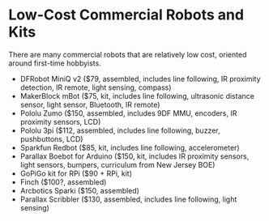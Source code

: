 
# Low-Cost Commercial Robots and Kits

There are many commercial robots that are relatively low cost, oriented around
first-time hobbyists.

* DFRobot MiniQ v2 ($79, assembled, includes line following, IR proximity
  detection, IR remote, light sensing, compass)
* MakerBlock mBot ($75, kit, includes line following, ultrasonic distance
  sensor, light sensor, Bluetooth, IR remote)
* Pololu Zumo ($150, assembled, includes 9DF MMU, encoders, IR proximity
  sensors, LCD)
* Pololu 3pi ($112, assembled, includes line following, buzzer, pushbuttons,
  LCD)
* Sparkfun Redbot ($85, kit, includes line following, accelerometer)
* Parallax Boebot for Arduino ($150, kit, includes IR proximity sensors, light
  sensors, bumpers, curriculum from New Jersey BOE)
* GoPiGo kit for RPi ($90 + RPi, kit)
* Finch ($100?, assembled)
* Arcbotics Sparki ($150, assembled)
* Parallax Scribbler ($130, assembled, includes line following, light sensing)

